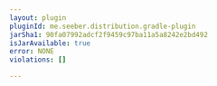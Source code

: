 ```yaml
---
layout: plugin
pluginId: me.seeber.distribution.gradle-plugin
jarSha1: 90fa07992adcf2f9459c97ba11a5a8242e2bd492
isJarAvailable: true
error: NONE
violations: []

---
```

